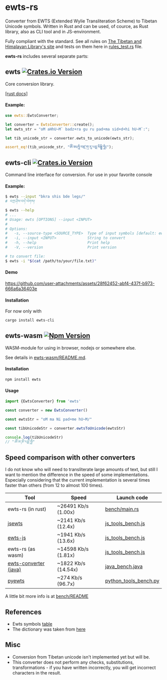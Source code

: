 # ewts-rs

Converter from EWTS (Extended Wylie Transliteration Scheme) to Tibetan Unicode symbols. 
Written in Rust and can be used, of cource, as Rust library, also as CLI tool and in JS-environment.

Fully compliant with the standard. See all rules on
[The Tibetan and Himalayan Library's site](https://www.thlib.org/reference/transliteration/#!essay=/thl/ewts/rules/) 
and tests on them here in [rules_test.rs](https://github.com/emgyrz/ewts-rs/blob/master/ewts/src/rules_test.rs) file.

**ewts-rs** includes several separate parts:

## ewts [![Crates.io Version](https://img.shields.io/crates/v/ewts)](https://crates.io/crates/ewts)
Core conversion library.

[\[rust docs\]](https://docs.rs/ewts/latest/ewts/)

#### Example:
```rust
use ewts::EwtsConverter;

let converter = EwtsConverter::create();
let ewts_str = "oM aHhU~M` badz+ra gu ru pad+ma sid+d+hi hU~M`:";

let tib_unicode_str = converter.ewts_to_unicode(ewts_str);

assert_eq!(tib_unicode_str, "ཨོཾ་ཨཿཧཱུྂ་བཛྲ་གུ་རུ་པདྨ་སིདྡྷི་ཧཱུྂ༔");
```

## ewts-cli [![Crates.io Version](https://img.shields.io/crates/v/ewts-cli)](https://crates.io/crates/ewts-cli)
Command line interface for conversion. For use in your favorite console 

#### Example:
```sh
$ ewts --input "bkra shis bde legs/"
# བཀྲ་ཤིས་བདེ་ལེགས།

$ ewts --help
# ...
# Usage: ewts [OPTIONS] --input <INPUT>
# 
# Options:
#   -s, --source-type <SOURCE_TYPE>  Type of input symbols [default: ewts] [possible values: ewts, unicode]
#   -i, --input <INPUT>              String to convert
#   -h, --help                       Print help
#   -V, --version                    Print version

# to convert file:
$ ewts -i "$(cat /path/to/your/file.txt)"
```


#### Demo
https://github.com/user-attachments/assets/28f62452-abf4-437f-b973-666a6a36403e


#### Installation
For now only with
```sh
cargo install ewts-cli
```


## ewts-wasm [![Npm Version](https://img.shields.io/npm/v/ewts)](https://www.npmjs.com/package/ewts)
WASM-module for using in browser, nodejs or somewhere else.

See details in [ewts-wasm/README.md](https://github.com/emgyrz/ewts-rs/tree/master/ewts-wasm).

#### Installation
```sh
npm install ewts
```

#### Usage
```javascript
import {EwtsConverter} from 'ewts'

const converter = new EwtsConverter()

const ewtsStr = "oM ma Ni pad+me hU~M/"

const tibUnicodeStr = converter.ewtsToUnicode(ewtsStr)

console.log(tibUnicodeStr)
// "ཨོཾ་མ་ཎི་པདྨེ་ཧཱུྃ།"

```


## Speed comparison with other converters

I do not know who will need to transliterate large amounts of text, 
but still I want to mention the difference in the speed of some implementations. 
Especially considering that the current implementation is several times faster than others 
(from 12 to almost 100 times).


| Tool                                                                 | Speed               | Launch code                                                                                        |
| -------------------------------------------------------------------- | ------------------- | -------------------------------------------------------------------------------------------------- |
| ewts-rs (in rust)                                                    | ~26491 Kb/s (1.00x) | [bench/main.rs](https://github.com/emgyrz/ewts-rs/blob/master/bench/src/main.rs)                   |
| [jsewts](https://github.com/buda-base/jsewts)                        | ~2141 Kb/s (12.4x)  | [js_tools_bench.js](https://github.com/emgyrz/ewts-rs/blob/master/bench/js_tools_bench.js)         |
| [ewts-js](https://github.com/rogerespel/ewts-js)                     | ~1941 Kb/s (13.6x)  | [js_tools_bench.js](https://github.com/emgyrz/ewts-rs/blob/master/bench/js_tools_bench.js)         |
| ewts-rs (as wasm)                                                    | ~14598 Kb/s (1.81x) | [js_tools_bench.js](https://github.com/emgyrz/ewts-rs/blob/master/bench/js_tools_bench.js)         |
| [ewts-converter (java)](https://github.com/buda-base/ewts-converter) | ~1822 Kb/s (14.54x) | [java_bench.java](https://github.com/emgyrz/ewts-rs/blob/master/bench/java_bench.java)             |
| [pyewts](https://github.com/OpenPecha/pyewts)                        | ~274 Kb/s (96.7x)   | [python_tools_bench.py](https://github.com/emgyrz/ewts-rs/blob/master/bench/python_tools_bench.py) |

A little bit more info is at [bench/README](https://github.com/emgyrz/ewts-rs/tree/master/bench)



## References
- Ewts symbols [table](https://www.thlib.org/reference/transliteration/#!essay=/thl/ewts/tables/)
- The dictionary was taken from [here](https://github.com/rogerespel/ewts-js/blob/main/src/EwtsConverter.mjs)

## Misc
- Conversion from Tibetan unicode isn't implemented yet but will be.
- This converter does not perform any checks, substitutions, transformations - if you have written incorrectly, 
you will get incorrect characters in the result.

